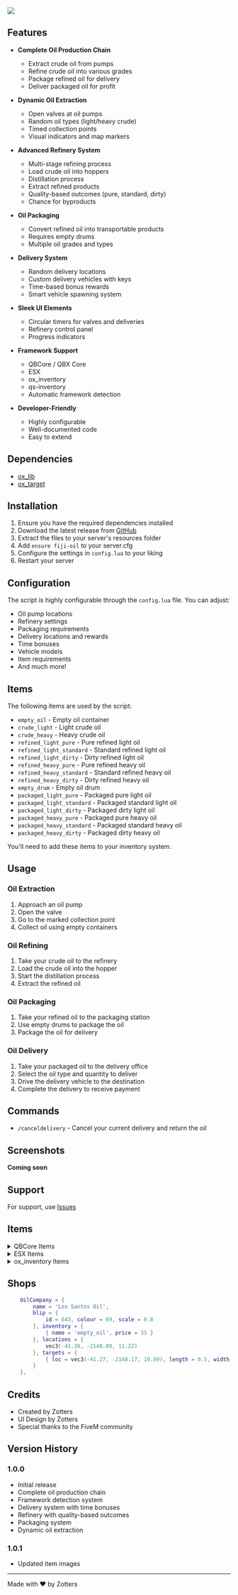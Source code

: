 

![](https://i.ibb.co/YTKXfNVK/Fiji-Oil20.png)  

## Features

- **Complete Oil Production Chain**
  - Extract crude oil from pumps
  - Refine crude oil into various grades
  - Package refined oil for delivery
  - Deliver packaged oil for profit

- **Dynamic Oil Extraction**
  - Open valves at oil pumps
  - Random oil types (light/heavy crude)
  - Timed collection points
  - Visual indicators and map markers

- **Advanced Refinery System**
  - Multi-stage refining process
  - Load crude oil into hoppers
  - Distillation process
  - Extract refined products
  - Quality-based outcomes (pure, standard, dirty)
  - Chance for byproducts

- **Oil Packaging**
  - Convert refined oil into transportable products
  - Requires empty drums
  - Multiple oil grades and types

- **Delivery System**
  - Random delivery locations
  - Custom delivery vehicles with keys
  - Time-based bonus rewards
  - Smart vehicle spawning system

- **Sleek UI Elements**
  - Circular timers for valves and deliveries
  - Refinery control panel
  - Progress indicators

- **Framework Support**
  - QBCore / QBX Core
  - ESX
  - ox_inventory
  - qs-inventory
  - Automatic framework detection

- **Developer-Friendly**
  - Highly configurable
  - Well-documented code
  - Easy to extend

## Dependencies

- [ox_lib](https://github.com/overextended/ox_lib)
- [ox_target](https://github.com/overextended/ox_target)

## Installation

1. Ensure you have the required dependencies installed
2. Download the latest release from [GitHub](https://github.com/Zotters/fiji-oil/releases)
3. Extract the files to your server's resources folder
4. Add `ensure fiji-oil` to your server.cfg
5. Configure the settings in `config.lua` to your liking
6. Restart your server

## Configuration

The script is highly configurable through the `config.lua` file. You can adjust:

- Oil pump locations
- Refinery settings
- Packaging requirements
- Delivery locations and rewards
- Time bonuses
- Vehicle models
- Item requirements
- And much more!

## Items

The following items are used by the script:

- `empty_oil` - Empty oil container
- `crude_light` - Light crude oil
- `crude_heavy` - Heavy crude oil
- `refined_light_pure` - Pure refined light oil
- `refined_light_standard` - Standard refined light oil
- `refined_light_dirty` - Dirty refined light oil
- `refined_heavy_pure` - Pure refined heavy oil
- `refined_heavy_standard` - Standard refined heavy oil
- `refined_heavy_dirty` - Dirty refined heavy oil
- `empty_drum` - Empty oil drum
- `packaged_light_pure` - Packaged pure light oil
- `packaged_light_standard` - Packaged standard light oil
- `packaged_light_dirty` - Packaged dirty light oil
- `packaged_heavy_pure` - Packaged pure heavy oil
- `packaged_heavy_standard` - Packaged standard heavy oil
- `packaged_heavy_dirty` - Packaged dirty heavy oil

You'll need to add these items to your inventory system.

## Usage

### Oil Extraction
1. Approach an oil pump
2. Open the valve
3. Go to the marked collection point
4. Collect oil using empty containers

### Oil Refining
1. Take your crude oil to the refinery
2. Load the crude oil into the hopper
3. Start the distillation process
4. Extract the refined oil

### Oil Packaging
1. Take your refined oil to the packaging station
2. Use empty drums to package the oil
3. Package the oil for delivery

### Oil Delivery
1. Take your packaged oil to the delivery office
2. Select the oil type and quantity to deliver
3. Drive the delivery vehicle to the destination
4. Complete the delivery to receive payment

## Commands

- `/canceldelivery` - Cancel your current delivery and return the oil

## Screenshots

**Coming soon**

## Support

For support, use [Issues](https://github.com/Zotters/fiji-oil/issues)

## Items
<details>
  <summary>QBCore Items</summary>
  
  ```lua
  ['empty_oil'] = {
      ['name'] = 'empty_oil',
      ['label'] = 'Empty Oil Container',
      ['weight'] = 1000,
      ['type'] = 'item',
      ['image'] = 'empty_oil.png',
      ['unique'] = false,
      ['useable'] = false,
      ['shouldClose'] = false,
      ['combinable'] = nil,
      ['description'] = 'An empty container for collecting crude oil'
  },
  ['crude_light'] = {
      ['name'] = 'crude_light',
      ['label'] = 'Light Crude Oil',
      ['weight'] = 2000,
      ['type'] = 'item',
      ['image'] = 'crude_light.png',
      ['unique'] = false,
      ['useable'] = false,
      ['shouldClose'] = false,
      ['combinable'] = nil,
      ['description'] = 'Unrefined light crude oil'
  },
  ['crude_heavy'] = {
      ['name'] = 'crude_heavy',
      ['label'] = 'Heavy Crude Oil',
      ['weight'] = 2500,
      ['type'] = 'item',
      ['image'] = 'crude_heavy.png',
      ['unique'] = false,
      ['useable'] = false,
      ['shouldClose'] = false,
      ['combinable'] = nil,
      ['description'] = 'Unrefined heavy crude oil'
  },
  ['refined_light_pure'] = {
      ['name'] = 'refined_light_pure',
      ['label'] = 'Pure Light Oil',
      ['weight'] = 1800,
      ['type'] = 'item',
      ['image'] = 'refined_light_pure.png',
      ['unique'] = false,
      ['useable'] = false,
      ['shouldClose'] = false,
      ['combinable'] = nil,
      ['description'] = 'High-quality refined light oil'
  },
  ['refined_light_standard'] = {
      ['name'] = 'refined_light_standard',
      ['label'] = 'Standard Light Oil',
      ['weight'] = 1800,
      ['type'] = 'item',
      ['image'] = 'refined_light_standard.png',
      ['unique'] = false,
      ['useable'] = false,
      ['shouldClose'] = false,
      ['combinable'] = nil,
      ['description'] = 'Standard-quality refined light oil'
  },
  ['refined_light_dirty'] = {
      ['name'] = 'refined_light_dirty',
      ['label'] = 'Dirty Light Oil',
      ['weight'] = 1800,
      ['type'] = 'item',
      ['image'] = 'refined_light_dirty.png',
      ['unique'] = false,
      ['useable'] = false,
      ['shouldClose'] = false,
      ['combinable'] = nil,
      ['description'] = 'Low-quality refined light oil'
  },
  ['refined_heavy_pure'] = {
      ['name'] = 'refined_heavy_pure',
      ['label'] = 'Pure Heavy Oil',
      ['weight'] = 2200,
      ['type'] = 'item',
      ['image'] = 'refined_heavy_pure.png',
      ['unique'] = false,
      ['useable'] = false,
      ['shouldClose'] = false,
      ['combinable'] = nil,
      ['description'] = 'High-quality refined heavy oil'
  },
  ['refined_heavy_standard'] = {
      ['name'] = 'refined_heavy_standard',
      ['label'] = 'Standard Heavy Oil',
      ['weight'] = 2200,
      ['type'] = 'item',
      ['image'] = 'refined_heavy_standard.png',
      ['unique'] = false,
      ['useable'] = false,
      ['shouldClose'] = false,
      ['combinable'] = nil,
      ['description'] = 'Standard-quality refined heavy oil'
  },
  ['refined_heavy_dirty'] = {
      ['name'] = 'refined_heavy_dirty',
      ['label'] = 'Dirty Heavy Oil',
      ['weight'] = 2200,
      ['type'] = 'item',
      ['image'] = 'refined_heavy_dirty.png',
      ['unique'] = false,
      ['useable'] = false,
      ['shouldClose'] = false,
      ['combinable'] = nil,
      ['description'] = 'Low-quality refined heavy oil'
  },
  ['empty_drum'] = {
      ['name'] = 'empty_drum',
      ['label'] = 'Empty Oil Drum',
      ['weight'] = 1500,
      ['type'] = 'item',
      ['image'] = 'empty_drum.png',
      ['unique'] = false,
      ['useable'] = false,
      ['shouldClose'] = false,
      ['combinable'] = nil,
      ['description'] = 'An empty drum for packaging refined oil'
  },
  ['packaged_light_pure'] = {
      ['name'] = 'packaged_light_pure',
      ['label'] = 'Packaged Pure Light Oil',
      ['weight'] = 3000,
      ['type'] = 'item',
      ['image'] = 'packaged_light_pure.png',
      ['unique'] = false,
      ['useable'] = false,
      ['shouldClose'] = false,
      ['combinable'] = nil,
      ['description'] = 'High-quality light oil ready for delivery'
  },
  ['packaged_light_standard'] = {
      ['name'] = 'packaged_light_standard',
      ['label'] = 'Packaged Standard Light Oil',
      ['weight'] = 3000,
      ['type'] = 'item',
      ['image'] = 'packaged_light_standard.png',
      ['unique'] = false,
      ['useable'] = false,
      ['shouldClose'] = false,
      ['combinable'] = nil,
      ['description'] = 'Standard-quality light oil ready for delivery'
  },
  ['packaged_light_dirty'] = {
      ['name'] = 'packaged_light_dirty',
      ['label'] = 'Packaged Dirty Light Oil',
      ['weight'] = 3000,
      ['type'] = 'item',
      ['image'] = 'packaged_light_dirty.png',
      ['unique'] = false,
      ['useable'] = false,
      ['shouldClose'] = false,
      ['combinable'] = nil,
      ['description'] = 'Low-quality light oil ready for delivery'
  },
  ['packaged_heavy_pure'] = {
      ['name'] = 'packaged_heavy_pure',
      ['label'] = 'Packaged Pure Heavy Oil',
      ['weight'] = 3500,
      ['type'] = 'item',
      ['image'] = 'packaged_heavy_pure.png',
      ['unique'] = false,
      ['useable'] = false,
      ['shouldClose'] = false,
      ['combinable'] = nil,
      ['description'] = 'High-quality heavy oil ready for delivery'
  },
  ['packaged_heavy_standard'] = {
      ['name'] = 'packaged_heavy_standard',
      ['label'] = 'Packaged Standard Heavy Oil',
      ['weight'] = 3500,
      ['type'] = 'item',
      ['image'] = 'packaged_heavy_standard.png',
      ['unique'] = false,
      ['useable'] = false,
      ['shouldClose'] = false,
      ['combinable'] = nil,
      ['description'] = 'Standard-quality heavy oil ready for delivery'
  },
  ['packaged_heavy_dirty'] = {
      ['name'] = 'packaged_heavy_dirty',
      ['label'] = 'Packaged Dirty Heavy Oil',
      ['weight'] = 3500,
      ['type'] = 'item',
      ['image'] = 'packaged_heavy_dirty.png',
      ['unique'] = false,
      ['useable'] = false,
      ['shouldClose'] = false,
      ['combinable'] = nil,
      ['description'] = 'Low-quality heavy oil ready for delivery'
  },
```
</details>

<details> <summary>ESX Items</summary> 
	
```lua
	['empty_oil'] = {
    ['name'] = 'empty_oil',
    ['label'] = 'Empty Oil Container',
    ['weight'] = 1000,
    ['rare'] = 0,
    ['can_remove'] = 1,
    ['type'] = 'item',
    ['image'] = 'empty_oil.png',
    ['unique'] = false,
    ['useable'] = false,
    ['shouldClose'] = false,
    ['description'] = 'An empty container for collecting crude oil'
},
['crude_light'] = {
    ['name'] = 'crude_light',
    ['label'] = 'Light Crude Oil',
    ['weight'] = 2000,
    ['rare'] = 0,
    ['can_remove'] = 1,
    ['type'] = 'item',
    ['image'] = 'crude_light.png',
    ['unique'] = false,
    ['useable'] = false,
    ['shouldClose'] = false,
    ['description'] = 'Unrefined light crude oil'
},
['crude_heavy'] = {
    ['name'] = 'crude_heavy',
    ['label'] = 'Heavy Crude Oil',
    ['weight'] = 2500,
    ['rare'] = 0,
    ['can_remove'] = 1,
    ['type'] = 'item',
    ['image'] = 'crude_heavy.png',
    ['unique'] = false,
    ['useable'] = false,
    ['shouldClose'] = false,
    ['description'] = 'Unrefined heavy crude oil'
},
['refined_light_pure'] = {
    ['name'] = 'refined_light_pure',
    ['label'] = 'Pure Light Oil',
    ['weight'] = 1800,
    ['rare'] = 0,
    ['can_remove'] = 1,
    ['type'] = 'item',
    ['image'] = 'refined_light_pure.png',
    ['unique'] = false,
    ['useable'] = false,
    ['shouldClose'] = false,
    ['description'] = 'High-quality refined light oil'
},
['refined_light_standard'] = {
    ['name'] = 'refined_light_standard',
    ['label'] = 'Standard Light Oil',
    ['weight'] = 1800,
    ['rare'] = 0,
    ['can_remove'] = 1,
    ['type'] = 'item',
    ['image'] = 'refined_light_standard.png',
    ['unique'] = false,
    ['useable'] = false,
    ['shouldClose'] = false,
    ['description'] = 'Standard-quality refined light oil'
},
['refined_light_dirty'] = {
    ['name'] = 'refined_light_dirty',
    ['label'] = 'Dirty Light Oil',
    ['weight'] = 1800,
    ['rare'] = 0,
    ['can_remove'] = 1,
    ['type'] = 'item',
    ['image'] = 'refined_light_dirty.png',
    ['unique'] = false,
    ['useable'] = false,
    ['shouldClose'] = false,
    ['description'] = 'Low-quality refined light oil'
},
['refined_heavy_pure'] = {
    ['name'] = 'refined_heavy_pure',
    ['label'] = 'Pure Heavy Oil',
    ['weight'] = 2200,
    ['rare'] = 0,
    ['can_remove'] = 1,
    ['type'] = 'item',
    ['image'] = 'refined_heavy_pure.png',
    ['unique'] = false,
    ['useable'] = false,
    ['shouldClose'] = false,
    ['description'] = 'High-quality refined heavy oil'
},
['refined_heavy_standard'] = {
    ['name'] = 'refined_heavy_standard',
    ['label'] = 'Standard Heavy Oil',
    ['weight'] = 2200,
    ['rare'] = 0,
    ['can_remove'] = 1,
    ['type'] = 'item',
    ['image'] = 'refined_heavy_standard.png',
    ['unique'] = false,
    ['useable'] = false,
    ['shouldClose'] = false,
    ['description'] = 'Standard-quality refined heavy oil'
},
['refined_heavy_dirty'] = {
    ['name'] = 'refined_heavy_dirty',
    ['label'] = 'Dirty Heavy Oil',
    ['weight'] = 2200,
    ['rare'] = 0,
    ['can_remove'] = 1,
    ['type'] = 'item',
    ['image'] = 'refined_heavy_dirty.png',
    ['unique'] = false,
    ['useable'] = false,
    ['shouldClose'] = false,
    ['description'] = 'Low-quality refined heavy oil'
},
['empty_drum'] = {
    ['name'] = 'empty_drum',
    ['label'] = 'Empty Oil Drum',
    ['weight'] = 1500,
    ['rare'] = 0,
    ['can_remove'] = 1,
    ['type'] = 'item',
    ['image'] = 'empty_drum.png',
    ['unique'] = false,
    ['useable'] = false,
    ['shouldClose'] = false,
    ['description'] = 'An empty drum for packaging refined oil'
},
['packaged_light_pure'] = {
    ['name'] = 'packaged_light_pure',
    ['label'] = 'Packaged Pure Light Oil',
    ['weight'] = 3000,
    ['rare'] = 0,
    ['can_remove'] = 1,
    ['type'] = 'item',
    ['image'] = 'packaged_light_pure.png',
    ['unique'] = false,
    ['useable'] = false,
    ['shouldClose'] = false,
    ['description'] = 'High-quality light oil ready for delivery'
},
['packaged_light_standard'] = {
    ['name'] = 'packaged_light_standard',
    ['label'] = 'Packaged Standard Light Oil',
    ['weight'] = 3000,
    ['rare'] = 0,
    ['can_remove'] = 1,
    ['type'] = 'item',
    ['image'] = 'packaged_light_standard.png',
    ['unique'] = false,
    ['useable'] = false,
    ['shouldClose'] = false,
    ['description'] = 'Standard-quality light oil ready for delivery'
},
['packaged_light_dirty'] = {
    ['name'] = 'packaged_light_dirty',
    ['label'] = 'Packaged Dirty Light Oil',
    ['weight'] = 3000,
    ['rare'] = 0,
    ['can_remove'] = 1,
    ['type'] = 'item',
    ['image'] = 'packaged_light_dirty.png',
    ['unique'] = false,
    ['useable'] = false,
    ['shouldClose'] = false,
    ['description'] = 'Low-quality light oil ready for delivery'
},
['packaged_heavy_pure'] = {
    ['name'] = 'packaged_heavy_pure',
    ['label'] = 'Packaged Pure Heavy Oil',
    ['weight'] = 3500,
    ['rare'] = 0,
    ['can_remove'] = 1,
    ['type'] = 'item',
    ['image'] = 'packaged_heavy_pure.png',
    ['unique'] = false,
    ['useable'] = false,
    ['shouldClose'] = false,
    ['description'] = 'High-quality heavy oil ready for delivery'
},
['packaged_heavy_standard'] = {
    ['name'] = 'packaged_heavy_standard',
    ['label'] = 'Packaged Standard Heavy Oil',
    ['weight'] = 3500,
    ['rare'] = 0,
    ['can_remove'] = 1,
    ['type'] = 'item',
    ['image'] = 'packaged_heavy_standard.png',
    ['unique'] = false,
    ['useable'] = false,
    ['shouldClose'] = false,
    ['description'] = 'Standard-quality heavy oil ready for delivery'
},
['packaged_heavy_dirty'] = {
    ['name'] = 'packaged_heavy_dirty',
    ['label'] = 'Packaged Dirty Heavy Oil',
    ['weight'] = 3500,
    ['rare'] = 0,
    ['can_remove'] = 1,
    ['type'] = 'item',
    ['image'] = 'packaged_heavy_dirty.png',
    ['unique'] = false,
    ['useable'] = false,
    ['shouldClose'] = false,
    ['description'] = 'Low-quality heavy oil ready for delivery'
},
```

</details> <details> <summary>ox_inventory Items</summary>
	
```lua
		['empty_oil'] = {
		    label = 'Empty Oil Container',
		    weight = 1000,
		    stack = true,
		    close = false,
		    description = 'An empty container for collecting crude oil'
		},
		['crude_light'] = {
		    label = 'Light Crude Oil',
		    weight = 2000,
		    stack = true,
		    close = false,
		    description = 'Unrefined light crude oil'
		},
		['crude_heavy'] = {
		    label = 'Heavy Crude Oil',
		    weight = 2500,
		    stack = true,
		    close = false,
		    description = 'Unrefined heavy crude oil'
		},
		['refined_light_pure'] = {
		    label = 'Pure Light Oil',
		    weight = 1800,
		    stack = true,
		    close = false,
		    description = 'High-quality refined light oil'
		},
		['refined_light_standard'] = {
		    label = 'Standard Light Oil',
		    weight = 1800,
		    stack = true,
		    close = false,
		    description = 'Standard-quality refined light oil'
		},
		['refined_light_dirty'] = {
		    label = 'Dirty Light Oil',
		    weight = 1800,
		    stack = true,
		    close = false,
		    description = 'Low-quality refined light oil'
		},
		['refined_heavy_pure'] = {
		    label = 'Pure Heavy Oil',
		    weight = 2200,
		    stack = true,
		    close = false,
		    description = 'High-quality refined heavy oil'
		},
		['refined_heavy_standard'] = {
		    label = 'Standard Heavy Oil',
		    weight = 2200,
		    stack = true,
		    close = false,
		    description = 'Standard-quality refined heavy oil'
		},
		['refined_heavy_dirty'] = {
		    label = 'Dirty Heavy Oil',
		    weight = 2200,
		    stack = true,
		    close = false,
		    description = 'Low-quality refined heavy oil'
		},
		['empty_drum'] = {
		    label = 'Empty Oil Drum',
		    weight = 1500,
		    stack = true,
		    close = false,
		    description = 'An empty drum for packaging refined oil'
		},
		['packaged_light_pure'] = {
		    label = 'Packaged Pure Light Oil',
		    weight = 3000,
		    stack = true,
		    close = false,
		    description = 'High-quality light oil ready for delivery'
		},
		['packaged_light_standard'] = {
		    label = 'Packaged Standard Light Oil',
		    weight = 3000,
		    stack = true,
		    close = false,
		    description = 'Standard-quality light oil ready for delivery'
		},
		['packaged_light_dirty'] = {
		    label = 'Packaged Dirty Light Oil',
		    weight = 3000,
		    stack = true,
		    close = false,
		    description = 'Low-quality light oil ready for delivery'
		},
		['packaged_heavy_pure'] = {
		    label = 'Packaged Pure Heavy Oil',
		    weight = 3500,
		    stack = true,
		    close = false,
		    description = 'High-quality heavy oil ready for delivery'
		},
		['packaged_heavy_standard'] = {
		    label = 'Packaged Standard Heavy Oil',
		    weight = 3500,
		    stack = true,
		    close = false,
		    description = 'Standard-quality heavy oil ready for delivery'
		},
		['packaged_heavy_dirty'] = {
		    label = 'Packaged Dirty Heavy Oil',
		    weight = 3500,
		    stack = true,
		    close = false,
		    description = 'Low-quality heavy oil ready for delivery'
		},
```
</details> 


## Shops
```lua
	OilCompany = {
		name = 'Los Santos Oil',
		blip = {
			id = 643, colour = 69, scale = 0.8
		}, inventory = {
			{ name = 'empty_oil', price = 35 }
		}, locations = {
			vec3(-41.36, -2148.09, 11.22)
		}, targets = {
			{ loc = vec3(-41.27, -2148.17, 10.89), length = 0.5, width = 3.0, heading = 270.0, minZ = 30.5, maxZ = 32.0, distance = 3 }
		}
	},
```
## Credits

- Created by Zotters
- UI Design by Zotters
- Special thanks to the FiveM community

## Version History

### 1.0.0
- Initial release
- Complete oil production chain
- Framework detection system
- Delivery system with time bonuses
- Refinery with quality-based outcomes
- Packaging system
- Dynamic oil extraction

### 1.0.1
- Updated item images

---

Made with ❤️ by Zotters

